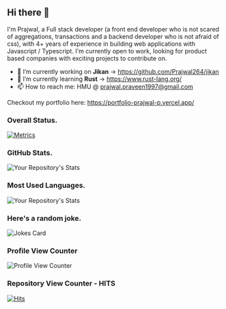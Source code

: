 ## Hi there 👋

I'm Prajwal, a Full stack developer (a front end developer who is not scared of aggregations, transactions and a backend developer who is not afraid of css), with 4+ years of experience in building web applications with Javascript / Typescript. I'm currently open to work, looking for product based companies with exciting projects to contribute on.

- 🔭 I’m currently working on **Jikan** -> https://github.com/Prajwal264/jikan
- 🌱 I’m currently learning **Rust** -> https://www.rust-lang.org/
- 📫 How to reach me: HMU @ prajwal.praveen1997@gmail.com

Checkout my portfolio here: https://portfolio-prajwal-p.vercel.app/

### Overall Status.
[![Metrics](https://metrics.lecoq.io/Prajwal264?template=classic&base.indepth=true&repositories.forks=true&repositories.affiliations=Realocity&isocalendar=1&languages=1&followup=1&people=1&activity=1&achievements=1&notable=1&lines=1&repositories=1&introduction=1&base.indepth=true&base.hireable=false&repositories=100&repositories.batch=100&repositories.forks=true&repositories.affiliations=Realocity&isocalendar.duration=half-year&languages.limit=8&languages.threshold=0%25&languages.other=false&languages.colors=github&languages.sections=most-used&languages.indepth=false&languages.analysis.timeout=15&languages.categories=markup%2C%20programming&languages.recent.categories=markup%2C%20programming&languages.recent.load=300&languages.recent.days=14&followup.sections=repositories&followup.indepth=false&people.limit=24&people.identicons=false&people.identicons.hide=false&people.size=28&people.types=followers%2C%20following&people.shuffle=false&activity.limit=5&activity.load=300&activity.days=14&activity.visibility=all&activity.timestamps=false&activity.filter=all&achievements.threshold=X&achievements.secrets=false&achievements.display=compact&achievements.limit=0&notable.from=organization&notable.repositories=false&notable.indepth=false&notable.types=commit&introduction.title=false&config.timezone=Asia%2FCalcutta&config.twemoji=true&config.octicon=true)](http://portfolio-prajwal-p.vercel.app/)


### GitHub Stats.
![Your Repository's Stats](https://github-readme-stats.vercel.app/api?username=Prajwal264&show_icons=true)

### Most Used Languages.
![Your Repository's Stats](https://github-readme-stats.vercel.app/api/top-langs/?username=Prajwal264&theme=blue-green)

### Here's a random joke.
![Jokes Card](https://readme-jokes.vercel.app/api)

### Profile View Counter
![Profile View Counter](https://komarev.com/ghpvc/?username=Prajwal264)

### Repository View Counter - HITS
[![Hits](https://hits.seeyoufarm.com/api/count/incr/badge.svg?url=https%3A%2F%2Fgithub.com%2FPrajwal264%2Fportfolio&count_bg=%2379C83D&title_bg=%23555555&icon=&icon_color=%23E7E7E7&title=hits&edge_flat=false)](https://hits.seeyoufarm.com)
